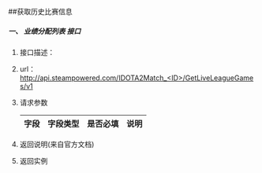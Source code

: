 ##获取历史比赛信息

##### 一、 业绩分配列表 接口
1.  接口描述：

2. url： http://api.steampowered.com/IDOTA2Match_<ID>/GetLiveLeagueGames/v1

3. 请求参数

    | 字段         | 字段类型 | 是否必填 | 说明   |
    | ---------- | ---- | ---- | ---- |

4. 返回说明(来自官方文档)





5. 返回实例